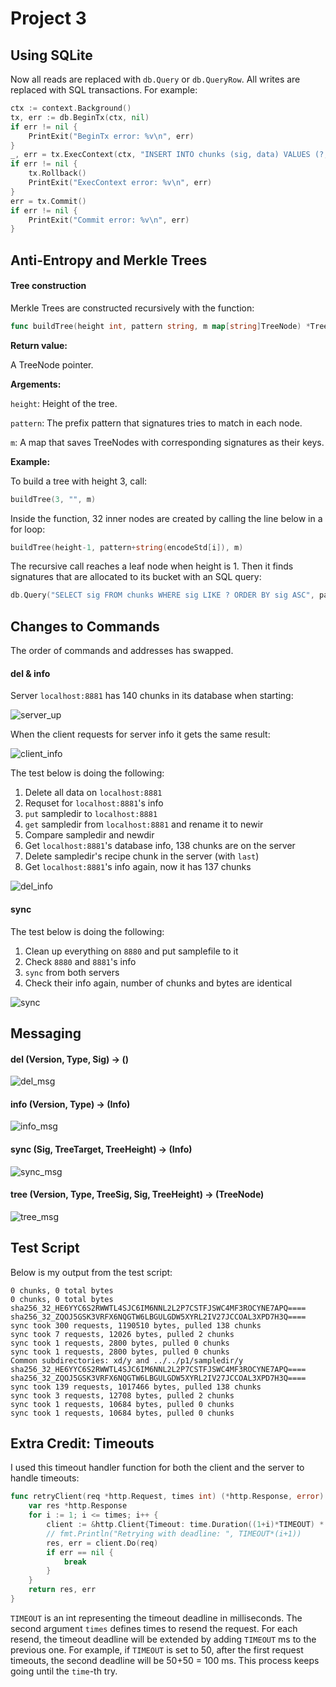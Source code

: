 # Project 3

## Using SQLite

Now all reads are replaced with `db.Query` or `db.QueryRow`. All writes are replaced with SQL transactions. For example:

```go
ctx := context.Background()
tx, err := db.BeginTx(ctx, nil)
if err != nil {
	PrintExit("BeginTx error: %v\n", err)
}
_, err = tx.ExecContext(ctx, "INSERT INTO chunks (sig, data) VALUES (?, ?)", sig, msg.Data)
if err != nil {
	tx.Rollback()
	PrintExit("ExecContext error: %v\n", err)
}
err = tx.Commit()
if err != nil {
	PrintExit("Commit error: %v\n", err)
}
```

## Anti-Entropy and Merkle Trees

#### Tree construction
Merkle Trees are constructed recursively with the function:

```go
func buildTree(height int, pattern string, m map[string]TreeNode) *TreeNode 
```
**Return value:**

A TreeNode pointer.

**Argements:**

`height`: Height of the tree.

`pattern`: The prefix pattern that signatures tries to match in each node. 

`m`: A map that saves TreeNodes with corresponding signatures as their keys.

**Example:** 

To build a tree with height 3, call:

```go
buildTree(3, "", m)
``` 

Inside the function, 32 inner nodes are created by calling the line below in a for loop:

```go
buildTree(height-1, pattern+string(encodeStd[i]), m)
``` 

The recursive call reaches a leaf node when height is 1. Then it finds signatures that are allocated to its bucket with an SQL query: 

```go
db.Query("SELECT sig FROM chunks WHERE sig LIKE ? ORDER BY sig ASC", patternStr)
```

## Changes to Commands

The order of commands and addresses has swapped.

#### del & info

Server `localhost:8881` has 140 chunks in its database when starting:

![server_up](./src/server_up.png)

When the client requests for server info it gets the same result:

![client_info](./src/client_info.png)

The test below is doing the following:

1. Delete all data on `localhost:8881`
2. Requset for `localhost:8881`'s info
3. `put` sampledir to `localhost:8881`
4. `get` sampledir from `localhost:8881` and rename it to newir
5. Compare sampledir and newdir
6. Get `localhost:8881`'s database info, 138 chunks are on the server
7. Delete sampledir's recipe chunk in the server (with `last`)
8. Get `localhost:8881`'s info again, now it has 137 chunks

![del_info](./src/del_info.png)

#### sync

The test below is doing the following:

1. Clean up everything on `8880` and put samplefile to it
2. Check `8880` and `8881`'s info
3. `sync` from both servers
4. Check their info again, number of chunks and bytes are identical

![sync](./src/sync.png)

## Messaging

#### del (Version, Type, Sig) -> ()

![del_msg](./src/del_msg.png)

#### info (Version, Type) -> (Info)

![info_msg](./src/info_msg.png)

#### sync (Sig, TreeTarget, TreeHeight) -> (Info)

![sync_msg](./src/sync_msg.png)

#### tree (Version, Type, TreeSig, Sig, TreeHeight) -> (TreeNode)

![tree_msg](./src/tree_msg.png)

## Test Script

Below is my output from the test script:

```
0 chunks, 0 total bytes
0 chunks, 0 total bytes
sha256_32_HE6YYC6S2RWWTL4SJC6IM6NNL2L2P7CSTFJSWC4MF3ROCYNE7APQ====
sha256_32_ZQOJ5GSK3VRFX6NQGTW6LBGULGDW5XYRL2IV27JCCOAL3XPD7H3Q====
sync took 300 requests, 1190510 bytes, pulled 138 chunks
sync took 7 requests, 12026 bytes, pulled 2 chunks
sync took 1 requests, 2800 bytes, pulled 0 chunks
sync took 1 requests, 2800 bytes, pulled 0 chunks
Common subdirectories: xd/y and ../../p1/sampledir/y
sha256_32_HE6YYC6S2RWWTL4SJC6IM6NNL2L2P7CSTFJSWC4MF3ROCYNE7APQ====
sha256_32_ZQOJ5GSK3VRFX6NQGTW6LBGULGDW5XYRL2IV27JCCOAL3XPD7H3Q====
sync took 139 requests, 1017466 bytes, pulled 138 chunks
sync took 3 requests, 12708 bytes, pulled 2 chunks
sync took 1 requests, 10684 bytes, pulled 0 chunks
sync took 1 requests, 10684 bytes, pulled 0 chunks
```

## Extra Credit: Timeouts

I used this timeout handler function for both the client and the server to handle timeouts:

```go
func retryClient(req *http.Request, times int) (*http.Response, error) {
	var res *http.Response
	for i := 1; i <= times; i++ {
		client := &http.Client{Timeout: time.Duration((1+i)*TIMEOUT) * time.Millisecond}
		// fmt.Println("Retrying with deadline: ", TIMEOUT*(i+1))
		res, err = client.Do(req)
		if err == nil {
			break
		}
	}
	return res, err
}
```
`TIMEOUT` is an int representing the timeout deadline in milliseconds. The second argument `times` defines times to resend the request. For each resend, the timeout deadline will be extended by adding `TIMEOUT` ms to the previous one. For example, if `TIMEOUT` is set to 50, after the first request timeouts, the second deadline will be 50+50 = 100 ms. This process keeps going until the `time`-th try.
